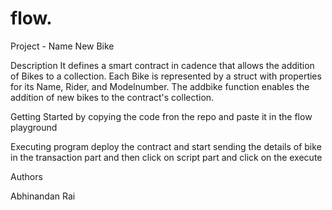# flow.
Project -
Name New Bike

Description 
It defines a smart contract in cadence that allows the addition of Bikes to a collection. Each Bike is represented by a struct with properties for its Name, Rider, and Modelnumber. The addbike function enables the addition of new bikes to the contract's collection.

Getting Started by copying  the code fron the repo and paste it in the flow playground

Executing program deploy the contract and start sending the details of bike in the transaction part and then click on script part and click on the execute

Authors

Abhinandan Rai
